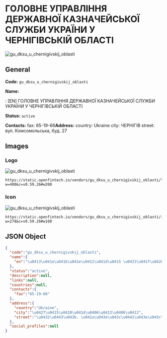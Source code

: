 
# ГОЛОВНЕ УПРАВЛІННЯ ДЕРЖАВНОЇ КАЗНАЧЕЙСЬКОЇ СЛУЖБИ УКРАЇНИ У ЧЕРНІГІВСЬКІЙ ОБЛАСТІ 
![gu_dksu_u_chernigivskij_oblasti](https://static.openfintech.io/vendors/gu_dksu_u_chernigivskij_oblasti/logo.svg?w=400&c=v0.59.26#w200)  

## General 
 
**Code:** `gu_dksu_u_chernigivskij_oblasti` 
 
**Name:** 
 
:	[EN] ГОЛОВНЕ УПРАВЛІННЯ ДЕРЖАВНОЇ КАЗНАЧЕЙСЬКОЇ СЛУЖБИ УКРАЇНИ У ЧЕРНІГІВСЬКІЙ ОБЛАСТІ 
 
**Status:** `active` 
 
**Contacts:** 
fax: 65-19-66**Address:** 
country: Ukraine 
city: ЧЕРНІГІВ 
street: вул. Комсомольська, буд. 27 

## Images 

### Logo 
 
![gu_dksu_u_chernigivskij_oblasti](https://static.openfintech.io/vendors/gu_dksu_u_chernigivskij_oblasti/logo.svg?w=400&c=v0.59.26#w200)  

```
https://static.openfintech.io/vendors/gu_dksu_u_chernigivskij_oblasti/logo.svg?w=400&c=v0.59.26#w200
```  

### Icon 
 
![gu_dksu_u_chernigivskij_oblasti](https://static.openfintech.io/vendors/gu_dksu_u_chernigivskij_oblasti/icon.svg?w=278&c=v0.59.26#w100)  

```
https://static.openfintech.io/vendors/gu_dksu_u_chernigivskij_oblasti/icon.svg?w=278&c=v0.59.26#w100
```  

## JSON Object 

```json
{
  "code":"gu_dksu_u_chernigivskij_oblasti",
  "name":{
    "en":"\u0413\u041e\u041b\u041e\u0412\u041d\u0415 \u0423\u041f\u0420\u0410\u0412\u041b\u0406\u041d\u041d\u042f \u0414\u0415\u0420\u0416\u0410\u0412\u041d\u041e\u0407 \u041a\u0410\u0417\u041d\u0410\u0427\u0415\u0419\u0421\u042c\u041a\u041e\u0407 \u0421\u041b\u0423\u0416\u0411\u0418 \u0423\u041a\u0420\u0410\u0407\u041d\u0418 \u0423 \u0427\u0415\u0420\u041d\u0406\u0413\u0406\u0412\u0421\u042c\u041a\u0406\u0419 \u041e\u0411\u041b\u0410\u0421\u0422\u0406"
  },
  "status":"active",
  "description":null,
  "links":null,
  "countries":null,
  "contacts":{
    "fax":"65-19-66"
  },
  "address":{
    "country":"Ukraine",
    "city":"\u0427\u0415\u0420\u041d\u0406\u0413\u0406\u0412",
    "street":"\u0432\u0443\u043b. \u041a\u043e\u043c\u0441\u043e\u043c\u043e\u043b\u044c\u0441\u044c\u043a\u0430, \u0431\u0443\u0434. 27"
  },
  "social_profiles":null
}
```  
